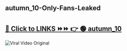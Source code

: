 
 ## autumn_10-Only-Fans-Leaked

# <h2><a href="https://clipsfans.com/autumn_10&ref=git">🔗 Click to LINKS ⏩⏩ 👉 🟢 autumn_10 </a></h2>

<a href="https://clipsfans.com/autumn_10&ref=git" rel="nofollow" data-target="animated-image.originalLink"><img src="https://i.ibb.co.com/xMMVF88/686577567.gif" alt="Viral Video Original" style="max-width: 100%; display: inline-block;" data-target="animated-image.originalImage"></a>
